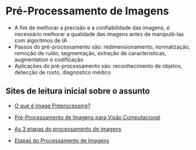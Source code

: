 # Pré-Processamento de Imagens

- A fim de melhorar a precisão e a confiabilidade das imagens, é necessário melhorar a qualidade das imagens antes de manipulá-las com algoritmos de IA
- Passos do pré-processamento são: redimensionamento, normalização, remoção de ruído, segmentação, extração de características, augmentation e codificação
- Aplicações do pré-processamento são: reconhecimento de objetos, detecção de rosto, diagnóstico médico


## Sites de leitura inicial sobre o assunto
- [O que é Image Preprocessing?](https://glossario.maiconramos.com/glossario/o-que-e-image-preprocessing-pre-processamento-de-imagens-em-ia/)

- [Pré-Processamento de Imagens para Visão Computacional](https://medium.com/@denise_marti/pr%C3%A9-processamento-de-imagens-abb25cc48eb4)

- [As 3 etapas do processamento de imagens](https://adenilsongiovanini.com.br/blog/processamento-de-imagem-as-3-etapas/)

- [Etapas do Processamento de Imagens](https://1library.org/article/pr%C3%A9-processamento-etapas-do-processamento-de-imagens.y83pw9wq#google_vignette)
